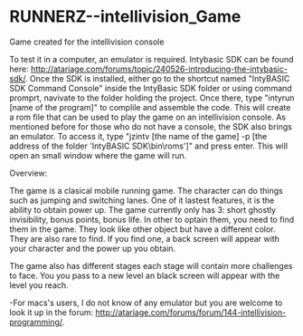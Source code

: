 # RUNNERZ--intellivision_Game
Game created for the intellivision console

To test it in a computer, an emulator is required. Intybasic SDK can be found here: http://atariage.com/forums/topic/240526-introducing-the-intybasic-sdk/. Once the SDK is installed, either go to the shortcut named "IntyBASIC SDK Command Console" inside the IntyBasic SDK folder or using command promprt, navivate to the folder holding the project. Once there, type "intyrun [name of the program]" to complile and assemble the code. This will create a rom file that can be used to play the game on an intellivision console. As mentioned before for those who do not have a console, the SDK also brings an emulator. To access it, type "jzintv [the name of the game] -p [the address of the folder 'IntyBASIC SDK\bin\roms']" and press enter. This will open an small window where the game will run.

Overview:

  The game is a clasical mobile running game. The character can do things such as jumping and switching lanes. One of it lastest features, it is the ability to obtain power up. The game currently only has 3: short ghostly invisibility, bonus points, bonus life. In other to optain them, you need to find them in the game. They look like other object but have a different color. They are also rare to find. If you find one, a back screen will appear with your character and the power up you obtain.
  
  The game also has different stages each stage will contain more challenges to face. You you pass to a new level an black screen will appear with the level you reach.

-For macs's users, I do not know of any emulator but you are welcome to look it up in the forum: http://atariage.com/forums/forum/144-intellivision-programming/.
